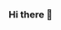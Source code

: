 ### Hi there 👋

<!--
**👨‍💻lincolnmuriithi11/lincolnmuriithi11👨‍💻** is a ✨ _special_ ✨ repository because its `README.md` (this file) appears on your GitHub profile.

Here are some ideas to get you started:

- 🔭 I’m currently working on becoming a Data Scientist
- 🌱 I’m currently learning SQL and 🐍Python 
- 😄 Pronouns: He/ Him 
-->
